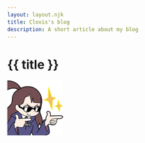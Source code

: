 ```yaml
---
layout: layout.njk
title: Clovis's blog
description: A short article about my blog
---
```

# {{ title }}

![akko](ressources/akko.png)